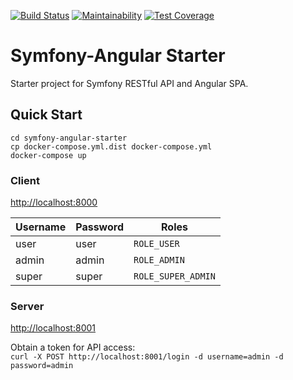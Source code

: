 [![Build Status](https://travis-ci.org/stevenpray/symfony-angular-starter.svg?branch=master)](https://travis-ci.org/stevenpray/symfony-angular-starter)
[![Maintainability](https://api.codeclimate.com/v1/badges/1c9ef90324f12c0604ab/maintainability)](https://codeclimate.com/github/stevenpray/symfony-angular-starter/maintainability)
[![Test Coverage](https://api.codeclimate.com/v1/badges/1c9ef90324f12c0604ab/test_coverage)](https://codeclimate.com/github/stevenpray/symfony-angular-starter/test_coverage)

# Symfony-Angular Starter

Starter project for Symfony RESTful API and Angular SPA.

## Quick Start

````
cd symfony-angular-starter
cp docker-compose.yml.dist docker-compose.yml  
docker-compose up
````

### Client

[http://localhost:8000](http://localhost:8000)  

| Username | Password | Roles              |
|----------|----------|--------------------|
| user     | user     | `ROLE_USER`        |
| admin    | admin    | `ROLE_ADMIN`       |
| super    | super    | `ROLE_SUPER_ADMIN` |


### Server

[http://localhost:8001](http://localhost:8001)

Obtain a token for API access:  
`curl -X POST http://localhost:8001/login -d username=admin -d password=admin`

